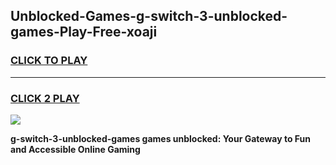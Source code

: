 
## Unblocked-Games-g-switch-3-unblocked-games-Play-Free-xoaji
<h3>
<a href="https://premium76.site?title=g-switch-3-unblocked-games&ref=17A">CLICK TO PLAY</a></h3>
<hr>

<h3>
<a href="https://premium76.site?title=g-switch-3-unblocked-games&ref=17A">CLICK 2 PLAY</a>
  
</h3>

<a href="https://premium76.site?title=g-switch-3-unblocked-games&ref=17A"><img src="https://clearcache.store/games.png"></a>


**g-switch-3-unblocked-games games unblocked: Your Gateway to Fun and Accessible Online Gaming**
